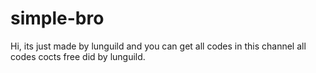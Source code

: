 # simple-bro
Hi, its just made by lunguild and you can get all codes in this channel all codes cocts free did by lunguild.
